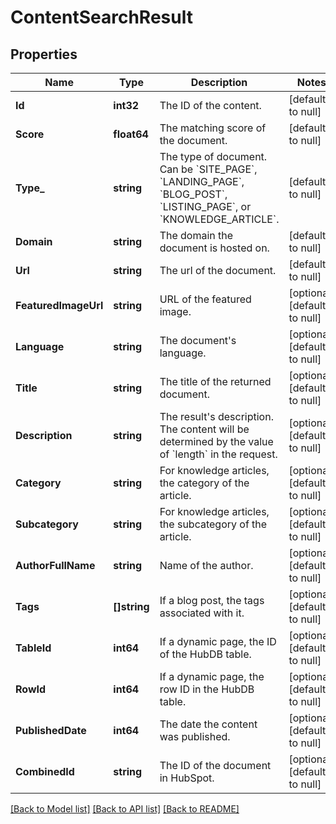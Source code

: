 # ContentSearchResult

## Properties
Name | Type | Description | Notes
------------ | ------------- | ------------- | -------------
**Id** | **int32** | The ID of the content. | [default to null]
**Score** | **float64** | The matching score of the document. | [default to null]
**Type_** | **string** | The type of document. Can be &#x60;SITE_PAGE&#x60;, &#x60;LANDING_PAGE&#x60;, &#x60;BLOG_POST&#x60;, &#x60;LISTING_PAGE&#x60;, or &#x60;KNOWLEDGE_ARTICLE&#x60;. | [default to null]
**Domain** | **string** | The domain the document is hosted on. | [default to null]
**Url** | **string** | The url of the document. | [default to null]
**FeaturedImageUrl** | **string** | URL of the featured image. | [optional] [default to null]
**Language** | **string** | The document&#x27;s language. | [optional] [default to null]
**Title** | **string** | The title of the returned document. | [optional] [default to null]
**Description** | **string** | The result&#x27;s description. The content will be determined by the value of &#x60;length&#x60; in the request. | [optional] [default to null]
**Category** | **string** | For knowledge articles, the category of the article. | [optional] [default to null]
**Subcategory** | **string** | For knowledge articles, the subcategory of the article. | [optional] [default to null]
**AuthorFullName** | **string** | Name of the author. | [optional] [default to null]
**Tags** | **[]string** | If a blog post, the tags associated with it. | [optional] [default to null]
**TableId** | **int64** | If a dynamic page, the ID of the HubDB table. | [optional] [default to null]
**RowId** | **int64** | If a dynamic page, the row ID in the HubDB table. | [optional] [default to null]
**PublishedDate** | **int64** | The date the content was published. | [optional] [default to null]
**CombinedId** | **string** | The ID of the document in HubSpot. | [optional] [default to null]

[[Back to Model list]](../README.md#documentation-for-models) [[Back to API list]](../README.md#documentation-for-api-endpoints) [[Back to README]](../README.md)

